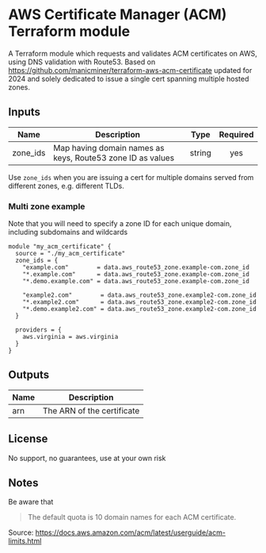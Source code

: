 # AWS Certificate Manager (ACM) Terraform module

A Terraform module which requests and validates ACM certificates on AWS, using DNS validation with Route53. Based on https://github.com/manicminer/terraform-aws-acm-certificate updated for 2024 and solely dedicated to issue a single cert spanning multiple hosted zones.

## Inputs

| Name | Description | Type | Required |
|------|-------------|:----:|:-----:|
| zone_ids | Map having domain names as keys, Route53 zone ID as values | string | yes |

Use `zone_ids` when you are issuing a cert for multiple domains served from different zones, e.g. different TLDs.


### Multi zone example

Note that you will need to specify a zone ID for each unique domain, including subdomains and wildcards

```hcl
module "my_acm_certificate" {
  source = "./my_acm_certificate"
  zone_ids = {
    "example.com"        = data.aws_route53_zone.example-com.zone_id
    "*.example.com"      = data.aws_route53_zone.example-com.zone_id
    "*.demo.example.com" = data.aws_route53_zone.example-com.zone_id

    "example2.com"        = data.aws_route53_zone.example2-com.zone_id
    "*.example2.com"      = data.aws_route53_zone.example2-com.zone_id
    "*.demo.example2.com" = data.aws_route53_zone.example2-com.zone_id
  }

  providers = {
    aws.virginia = aws.virginia
  }
}
```

## Outputs

| Name | Description |
|------|-------------|
| arn | The ARN of the certificate |


## License

No support, no guarantees, use at your own risk

## Notes

Be aware that

> The default quota is 10 domain names for each ACM certificate. 

Source: https://docs.aws.amazon.com/acm/latest/userguide/acm-limits.html